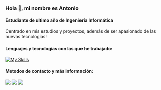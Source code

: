 ### Hola 👋, mi nombre es Antonio
#### Estudiante de ultimo año de Ingeniería Informática
Centrado en mis estudios y proyectos, además de ser apasionado de las nuevas tecnologías!
 
#### Lenguajes y tecnologías con las que he trabajado:

[![My Skills](https://skillicons.dev/icons?i=html,css,js,ts,java,c,bash,haskell,spring,git,github,eclipse,vscode)]()

#### Metodos de contacto y más información:

[<img src='https://img.shields.io/badge/GitHub-100000?style=for-the-badge&logo=github&logoColor=white'>](https://github.com/AMGV11) 
[<img src='https://img.shields.io/badge/LinkedIn-0077B5?style=for-the-badge&logo=linkedin&logoColor=white'>](https://www.linkedin.com/in/antonio-manuel-guisado-valle/)
[<img src='https://img.shields.io/badge/Gmail-D14836?style=for-the-badge&logo=gmail&logoColor=white'>](mailto:antoniomgv95@gmail.com?)




<!---
AMGV11/AMGV11 is a ✨ special ✨ repository because its `README.md` (this file) appears on your GitHub profile.
You can click the Preview link to take a look at your changes.
--->
